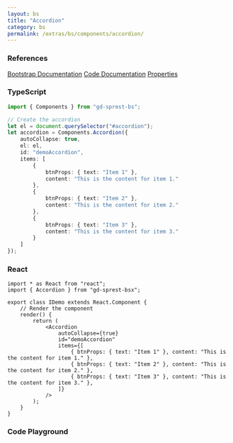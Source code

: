 ```yaml
---
layout: bs
title: "Accordion"
category: bs
permalink: /extras/bs/components/accordion/
---
```


### References

<div class="bs">
    <div class="list-group">
        <a class="list-group-item list-group-item-action" href="https://getbootstrap.com/docs/4.4/components/collapse/#accordion-example">Bootstrap Documentation</a>
        <a class="list-group-item list-group-item-action" href="/docs/sprest-bs/modules/_components_accordion_d_.html">Code Documentation</a>
        <a class="list-group-item list-group-item-action" href="/docs/sprest-bs/interfaces/_components_accordion_d_.iaccordionprops.html">Properties</a>
    </div>
</div>

### TypeScript

```ts
import { Components } from "gd-sprest-bs";

// Create the accordion
let el = document.querySelector("#accordion");
let accordion = Components.Accordion({
    autoCollapse: true,
    el: el,
    id: "demoAccordion",
    items: [
        {
            btnProps: { text: "Item 1" },
            content: "This is the content for item 1."
        },
        {
            btnProps: { text: "Item 2" },
            content: "This is the content for item 2."
        },
        {
            btnProps: { text: "Item 3" },
            content: "This is the content for item 3."
        }
    ]
});
```

### React

```tsx
import * as React from "react";
import { Accordion } from "gd-sprest-bsx";

export class IDemo extends React.Component {
    // Render the component
    render() {
        return (
            <Accordion
                autoCollapse={true}
                id="demoAccordion"
                items={[
                    { btnProps: { text: "Item 1" }, content: "This is the content for item 1." },
                    { btnProps: { text: "Item 2" }, content: "This is the content for item 2." },
                    { btnProps: { text: "Item 3" }, content: "This is the content for item 3." },
                ]}
            />
        );
    }
}
```

### Code Playground

<div id="playground" class="bs"></div>
<script type="text/javascript">
    // Wait for the page to load
    window.addEventListener("load", function() {
        // Create the code editor
        var editor = CodeEditor(document.getElementById("playground"), true, [
            '// Create the accordion',
            'Components.Accordion({',
            '\tel: app,',
            '\tautoCollapse: true,',
            '\tid: "demoAccordion",',
            '\titems: [',
            '\t\t{ btnProps: { text: "Item 1" }, content: "This is the content for item 1." },',
            '\t\t{ btnProps: { text: "Item 2" }, content: "This is the content for item 2." },',
            '\t\t{ btnProps: { text: "Item 3" }, content: "This is the content for item 3." },',
            '\t]',
            '});'
        ].join('\n'));
    });
</script>